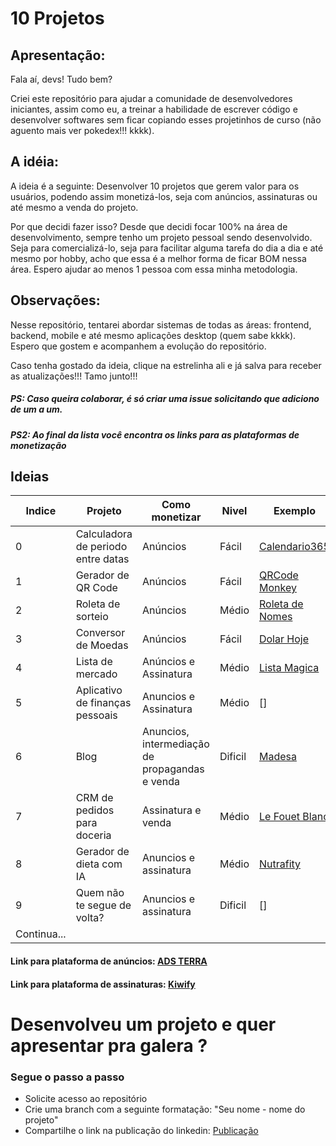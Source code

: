 # 10 Projetos

## Apresentação:

Fala aí, devs! Tudo bem?

Criei este repositório para ajudar a comunidade de desenvolvedores iniciantes, assim como eu, a treinar a habilidade de escrever código e desenvolver softwares sem ficar copiando esses projetinhos de curso (não aguento mais ver pokedex!!! kkkk).

## A idéia:

A ideia é a seguinte: Desenvolver 10 projetos que gerem valor para os usuários, podendo assim monetizá-los, seja com anúncios, assinaturas ou até mesmo a venda do projeto.

Por que decidi fazer isso? Desde que decidi focar 100% na área de desenvolvimento, sempre tenho um projeto pessoal sendo desenvolvido. Seja para comercializá-lo, seja para facilitar alguma tarefa do dia a dia e até mesmo por hobby, acho que essa é a melhor forma de ficar BOM nessa área. Espero ajudar ao menos 1 pessoa com essa minha metodologia.

## Observações:

Nesse repositório, tentarei abordar sistemas de todas as áreas: frontend, backend, mobile e até mesmo aplicações desktop (quem sabe kkkk). Espero que gostem e acompanhem a evolução do repositório.

Caso tenha gostado da ideia, clique na estrelinha ali e já salva para receber as atualizações!!! Tamo junto!!!

##### PS: Caso queira colaborar, é só criar uma issue solicitando que adiciono de um a um.

##### PS2: Ao final da lista você encontra os links para as plataformas de monetização



## Ideias


| Indice | Projeto | Como monetizar | Nivel | Exemplo |
|-------------|-------------|-------------|-------------|-------------|
| 0   | Calculadora de periodo entre datas    | Anúncios    | Fácil    | [Calendario365](https://www.calendario-365.com.br/calcular/periodo-entre-duas-datas.html)|
| 1   | Gerador de QR Code      | Anúncios     | Fácil     | [QRCode Monkey](https://www.qrcode-monkey.com/pt/)|
| 2   | Roleta de sorteio      | Anúncios      | Médio | [Roleta de Nomes](https://pt.piliapp.com/random/wheel/)|
| 3   | Conversor de Moedas     | Anúncios      | Fácil     | [Dolar Hoje](https://dolarhoje.com/)|
| 4   | Lista de mercado      | Anúncios e Assinatura      | Médio | [Lista Magica](https://www.listamagicaapp.com.br/)|
| 5   | Aplicativo de finanças pessoais | Anuncios e Assinatura | Médio | [] |
| 6   | Blog | Anuncios, intermediação de propagandas e venda | Dificil | [Madesa](https://blog.madesa.com/) |
| 7   | CRM de pedidos para doceria | Assinatura e venda | Médio | [Le Fouet Blanc](https://www.instagram.com/lefouetblanc/)|
| 8   | Gerador de dieta com IA | Anuncios e assinatura | Médio | [Nutrafity](https://nutrafity.com/) |
| 9   | Quem não te segue de volta? | Anuncios e assinatura | Dificil | [] |
| Continua... |




#### Link para plataforma de anúncios: [ADS TERRA](https://beta.publishers.adsterra.com/referral/755xMp8Y9P)

#### Link para plataforma de assinaturas: [Kiwify](https://kiwify.net/A4YvDkwO)



# Desenvolveu um projeto e quer apresentar pra galera ?
### Segue o passo a passo

- Solicite acesso ao repositório
- Crie uma branch com a seguinte formatação: "Seu nome - nome do projeto"
- Compartilhe o link na publicação do linkedin: [Publicação]('https://linkedin.com/')

